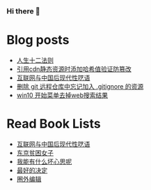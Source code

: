 ### Hi there 👋

<!--
**deletefromuser/deletefromuser** is a ✨ _special_ ✨ repository because its `README.md` (this file) appears on your GitHub profile.

Here are some ideas to get you started:

- 🔭 I’m currently working on ...
- 🌱 I’m currently learning ...
- 👯 I’m looking to collaborate on ...
- 🤔 I’m looking for help with ...
- 💬 Ask me about ...
- 📫 How to reach me: ...
- 😄 Pronouns: ...
- ⚡ Fun fact: ...
-->

# Blog posts
<!-- BLOG-POST-LIST:START -->
- [人生十二法则](https://deletefromuser.github.io/read/2022082401/)
- [引用cdn静态资源时添加哈希值验证防篡改](https://deletefromuser.github.io/web/2022071101/)
- [互联网与中国后现代性呓语](https://deletefromuser.github.io/read/2022071101/)
- [删除 git 远程仓库中忘记加入 .gitignore 的资源](https://deletefromuser.github.io/git/2022071001/)
- [win10 开始菜单去掉web搜索结果](https://deletefromuser.github.io/problem/2022070801/)
<!-- BLOG-POST-LIST:END -->

# Read Book Lists
<!-- READ-BOOK-LIST:START -->
- [互联网与中国后现代性呓语](https://deletefromuser.github.io/read/2022071101/)
- [东京贫困女子](https://deletefromuser.github.io/read/2022052701/)
- [我能有什么坏心思呢](https://deletefromuser.github.io/read/2022052301/)
- [最好的决定](https://deletefromuser.github.io/read/2022030801/)
- [圈外编辑](https://deletefromuser.github.io/read/2022030701/)
<!-- READ-BOOK-LIST:END -->

